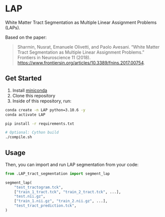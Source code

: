 # LAP

White Matter Tract Segmentation as Multiple Linear Assignment
Problems (LAPs).

Based on the paper:
> Sharmin, Nusrat, Emanuele Olivetti, and Paolo Avesani. “White Matter Tract Segmentation as Multiple Linear Assignment Problems.” Frontiers in Neuroscience 11 (2018). https://www.frontiersin.org/articles/10.3389/fnins.2017.00754.

## Get Started

1. Install [miniconda](https://docs.conda.io/en/main/miniconda.html)
2. Clone this repository
3. Inside of this repository, run:

```sh
conda create -n LAP python=3.10.6 -y
conda activate LAP

pip install -r requirements.txt

# Optional: Cython build
./compile.sh
```

## Usage
Then, you can import and run LAP segmentation from your code:

```py
from .LAP_tract_segmentation import segment_lap

segment_lap(
    "test_tractogram.tck",
    ["train_1_tract.tck", "train_2_tract.tck", ...],
    "test.nii.gz",
    ["train_1.nii.gz", "train_2.nii.gz", ...],
    "test_tract_prediction.tck",
)
```